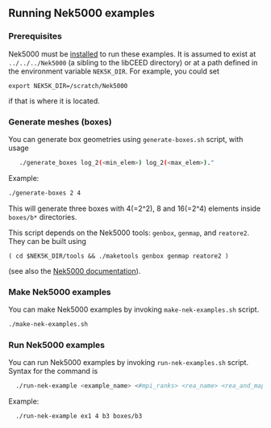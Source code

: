## Running Nek5000 examples

### Prerequisites

Nek5000 must be [installed](https://nek5000.mcs.anl.gov/getstarted/) to
run these examples.  It is assumed to exist at `../../../Nek5000` (a
sibling to the libCEED directory) or at a path defined in the
environment variable `NEK5K_DIR`.  For example, you could set

    export NEK5K_DIR=/scratch/Nek5000

if that is where it is located.

### Generate meshes (boxes)

You can generate box geometries using `generate-boxes.sh` script, with
usage

```sh
   ./generate_boxes log_2(<min_elem>) log_2(<max_elem>)."
```

Example:
```sh
./generate-boxes 2 4
```
This will generate three boxes with 4(=2^2), 8 and 16(=2^4) elements inside
`boxes/b*` directories.

This script depends on the Nek5000 tools: `genbox`, `genmap`, and
`reatore2`.  They can be built using

    ( cd $NEK5K_DIR/tools && ./maketools genbox genmap reatore2 )

(see also the [Nek5000 documentation](https://nek5000.mcs.anl.gov/getstarted/)).


### Make Nek5000 examples

You can make Nek5000 examples by invoking `make-nek-examples.sh` script.
```sh
./make-nek-examples.sh
```

### Run Nek5000 examples

You can run Nek5000 examples by invoking `run-nek-examples.sh` script.
Syntax for the command is 
```sh
  ./run-nek-example <example_name> <#mpi_ranks> <rea_name> <rea_and_map_path>"
```

Example:
```
  ./run-nek-example ex1 4 b3 boxes/b3
```
